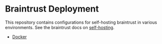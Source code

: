 # Braintrust Deployment

This repository contains configurations for self-hosting braintrust in various
environments. See the braintrust docs on
[self-hosting](https://www.braintrustdata.com/docs/self-hosting).

- [Docker](https://www.braintrustdata.com/docs/self-hosting/docker)
